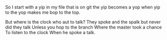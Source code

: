 So I start with a yip 
in my file that is on git
the yip becomes a yop
when yip to the yop 
makes me bop to the top. 

But where is the clock who aut to talk?
They spoke and the spalk but never did they talk
Unless you hop to the branch
Where the master took a chance
To listen to the clock 
When he spoke a talk. 
